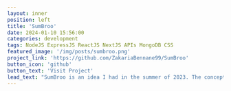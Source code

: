 ```yaml
---
layout: inner
position: left
title: 'SumBroo'
date: 2024-01-10 15:56:00
categories: development
tags: NodeJS ExpressJS ReactJS NextJS APIs MongoDB CSS
featured_image: '/img/posts/sumbroo.png'
project_link: 'https://github.com/ZakariaBennane99/SumBroo'
button_icon: 'github'
button_text: 'Visit Project'
lead_text: "SumBroo is an idea I had in the summer of 2023. The concept? Applying the idea of blog posting to social media, but on a larger scale. I couldn't move forward with this project as I cold-emailed hundreds of social media (mainly Pinteresters) and most of couldn't see the value of the platform, so I had to shut it down."
---
```

